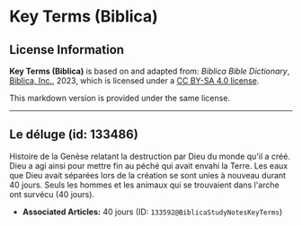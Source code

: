 # Key Terms (Biblica)

## License Information

**Key Terms (Biblica)** is based on and adapted from: _Biblica Bible Dictionary_, [Biblica, Inc.](https://www.biblica.com/), 2023, which is licensed under a [CC BY-SA 4.0 license](https://creativecommons.org/licenses/by-sa/4.0/legalcode.en).

This markdown version is provided under the same license.



--------------------------------

## Le déluge (id: 133486)

Histoire de la Genèse relatant la destruction par Dieu du monde qu'il a créé. Dieu a agi ainsi pour mettre fin au péché qui avait envahi la Terre. Les eaux que Dieu avait séparées lors de la création se sont unies à nouveau durant 40 jours. Seuls les hommes et les animaux qui se trouvaient dans l'arche ont survécu (40 jours).

* **Associated Articles:** 40 jours (ID: `133592@BiblicaStudyNotesKeyTerms`)

